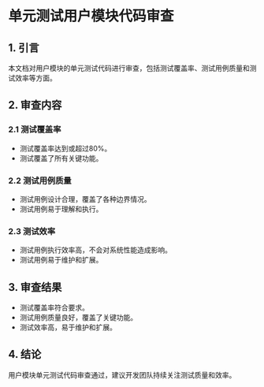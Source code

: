 # 单元测试用户模块代码审查

## 1. 引言

本文档对用户模块的单元测试代码进行审查，包括测试覆盖率、测试用例质量和测试效率等方面。

## 2. 审查内容

### 2.1 测试覆盖率

- 测试覆盖率达到或超过80%。
- 测试覆盖了所有关键功能。

### 2.2 测试用例质量

- 测试用例设计合理，覆盖了各种边界情况。
- 测试用例易于理解和执行。

### 2.3 测试效率

- 测试用例执行效率高，不会对系统性能造成影响。
- 测试用例易于维护和扩展。

## 3. 审查结果

- 测试覆盖率符合要求。
- 测试用例质量良好，覆盖了关键功能。
- 测试效率高，易于维护和扩展。

## 4. 结论

用户模块单元测试代码审查通过，建议开发团队持续关注测试质量和效率。